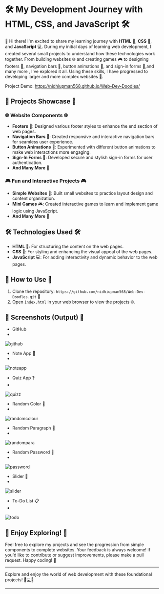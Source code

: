 

# 🛠️ My Development Journey with HTML, CSS, and JavaScript 🛠️

🎉 Hi there! I'm excited to share my learning journey with **HTML** 📝, **CSS** 🎨, and **JavaScript** 💻. During my initial days of learning web development, I created several small projects to understand how these technologies work together. From building websites 🌐 and creating games 🎮 to designing footers 🔻, navigation bars 🧭, button animations 🔲, and sign-in forms 🔑,and many more , I've explored it all. Using these skills, I have progressed to developing larger and more complex websites 🚀.

Project Demo: https://nidhiupman568.github.io/Web-Dev-Doodles/

## 🚀 Projects Showcase 🚀

### 🌐 Website Components 🌐

- **Footers** 🔻: Designed various footer styles to enhance the end section of web pages.
- **Navigation Bars** 🧭: Created responsive and interactive navigation bars for seamless user experience.
- **Button Animations** 🔲: Experimented with different button animations to make web interactions more engaging.
- **Sign-In Forms** 🔑: Developed secure and stylish sign-in forms for user authentication.
- **And Many More** 🎉

### 🎮 Fun and Interactive Projects 🎮

- **Simple Websites** 🌟: Built small websites to practice layout design and content organization.
- **Mini Games** 🎮: Created interactive games to learn and implement game logic using JavaScript.
- **And Many More** 🎉

## 🛠️ Technologies Used 🛠️

- **HTML** 📝: For structuring the content on the web pages.
- **CSS** 🎨: For styling and enhancing the visual appeal of the web pages.
- **JavaScript** 💻: For adding interactivity and dynamic behavior to the web pages.

## 🚀 How to Use 🚀

1. Clone the repository: `https://github.com/nidhiupman568/Web-Dev-Doodles.git` 📂
2. Open `index.html` in your web browser to view the projects 🌐.

## 📸 Screenshots (Output) 📸

- GitHub
-  
![github](https://github.com/nidhiupman568/Web-Dev-Doodles/assets/130860182/e30cd74c-9b92-4816-af9c-274c4efbb594)

- Note App 📝
- 
![noteapp](https://github.com/nidhiupman568/Web-Dev-Doodles/assets/130860182/7acd99f1-e6ce-4275-a9cf-86d7186b6c6e)

- Quiz App ❓
- 
![quizz](https://github.com/nidhiupman568/Web-Dev-Doodles/assets/130860182/03792ab9-d1c3-4457-a74a-0d099d4571e6)

- Random Color 🎨
- 
![randomcolour](https://github.com/nidhiupman568/Web-Dev-Doodles/assets/130860182/f6078e12-93b3-4bdf-9f19-da2d8a8fb40e)

- Random Paragraph 📃
- 
![randompara](https://github.com/nidhiupman568/Web-Dev-Doodles/assets/130860182/76b59948-8b93-4acf-a739-ff019ed0389a)

- Random Password 🔑
- 
![password](https://github.com/nidhiupman568/Web-Dev-Doodles/assets/130860182/266f9561-d2c6-408f-84d5-981c0095f955)

- Slider 🔄
- 
![slider](https://github.com/nidhiupman568/Web-Dev-Doodles/assets/130860182/9d21295b-2737-40ef-adbd-a12732e48394)

- To-Do List 📋
- 
![todo](https://github.com/nidhiupman568/Web-Dev-Doodles/assets/130860182/af23d4e6-a6e3-45b6-b95a-d133907ef1f3)



## 🌟 Enjoy Exploring! 🌟

Feel free to explore my projects and see the progression from simple components to complete websites. Your feedback is always welcome! If you'd like to contribute or suggest improvements, please make a pull request. Happy coding! 🎉

---

Explore and enjoy the world of web development with these foundational projects! 🚀💻🌐

---

